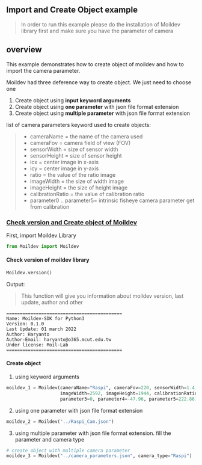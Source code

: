 ## Import and Create Object example
> In order to run this example please do the installation of Moildev library first and make sure you have the parameter of camera

## overview
This example demonstrates how to create object of moildev and how to import the camera parameter.

Moildev had three deference way to create object. We just need to choose one
1. Create object using **input keyword arguments**
2. Create object using **one parameter** with json file format extension
3. Create object using **multiple parameter** with json file format extension

list of camera parameters keyword used to create objects:

>- cameraName = the name of the camera used
>- cameraFov = camera field of view (FOV)
>- sensorWidth = size of sensor width
>- sensorHeight = size of sensor height
>- icx = center image in x-axis
>- icy = center image in y-axis
>- ratio = the value of the ratio image
>- imageWidth = the size of width image
>- imageHeight = the size of height image
>- calibrationRatio = the value of calibration ratio
>- parameter0 .. parameter5= intrinsic fisheye camera parameter get from calibration

### [Check version and Create object of Moildev](create_object.py)
First, import Moildev Library
```python
from Moildev import Moildev
```
#### Check version of moildev library
```python
Moildev.version()
```

Output:
> This function will give you information about moildev version, last update, author and other

```commandline
===========================================
Name: Moildev-SDK for Python3 
Version: 0.1.0 
Last Update: 01 march 2022
Author: Haryanto 
Author-Email: haryanto@o365.mcut.edu.tw
Under license: Moil-Lab
===========================================
```

#### Create object
1. using keyword arguments
```python
moildev_1 = Moildev(cameraName="Raspi", cameraFov=220, sensorWidth=1.4, sensorHeight=1.4, icx=1298, icy=966, ratio=1,
                    imageWidth=2592, imageHeight=1944, calibrationRatio=4.05, parameter0=0, parameter1=0, parameter2=0,
                    parameter3=0, parameter4=-47.96, parameter5=222.86)
```
2. using one parameter with json file format extension
```python
moildev_2 = Moildev("../Raspi_Cam.json")
```
3. using multiple parameter with json file format extension. fill the parameter and camera type
```python
# create object with multiple camera parameter
moildev_3 = Moildev("../camera_parameters.json", camera_type="Raspi")  # select parameter file (.json)
```